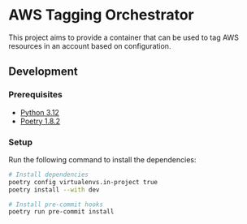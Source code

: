 # AWS Tagging Orchestrator

This project aims to provide a container that can be used to tag AWS resources in an account based on configuration.

## Development

### Prerequisites

- [Python 3.12](https://www.python.org/downloads/)
- [Poetry 1.8.2](https://python-poetry.org/docs/#installation)

### Setup

Run the following command to install the dependencies:

```bash
# Install dependencies
poetry config virtualenvs.in-project true
poetry install --with dev

# Install pre-commit hooks
poetry run pre-commit install
```
